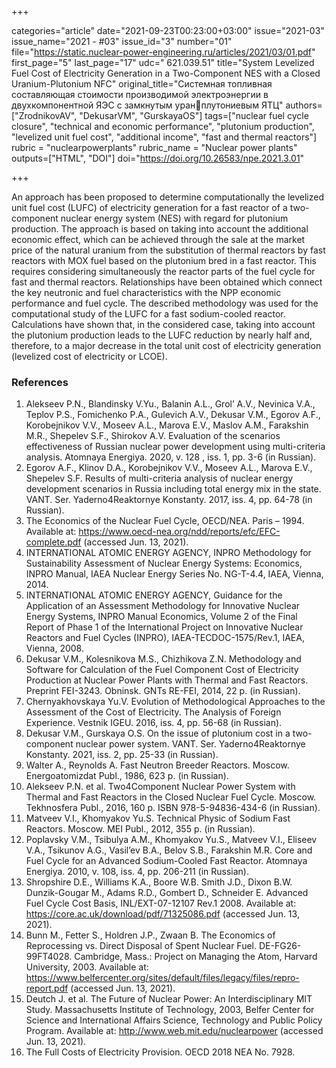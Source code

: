 +++

categories="article"
date="2021-09-23T00:23:00+03:00"
issue="2021-03"
issue_name="2021 - #03"
issue_id="3"
number="01"
file="https://static.nuclear-power-engineering.ru/articles/2021/03/01.pdf"
first_page="5"
last_page="17"
udc=" 621.039.51"
title="System Levelized Fuel Cost of Electricity Generation in a Two-Component NES with a Closed Uranium-Plutonium NFC"
original_title="Системная топливная составляющая стоимости производимой электроэнергии в двухкомпонентной ЯЭС с замкнутым уранплутониевым ЯТЦ"
authors=["ZrodnikovAV", "DekusarVM", "GurskayaOS"]
tags=["nuclear fuel cycle closure", "technical and economic performance", "plutonium production", "levelized unit fuel cost", "additional income", "fast and thermal reactors"]
rubric = "nuclearpowerplants"
rubric_name = "Nuclear power plants"
outputs=["HTML", "DOI"]
doi="https://doi.org/10.26583/npe.2021.3.01"

+++

An approach has been proposed to determine computationally the levelized unit fuel cost (LUFC) of electricity generation for a fast reactor of a two-component nuclear energy system (NES) with regard for plutonium production. The approach is based on taking into account the additional economic effect, which can be achieved through the sale at the market price of the natural uranium from the substitution of thermal reactors by fast reactors with MOX fuel based on the plutonium bred in a fast reactor. This requires considering simultaneously the reactor parts of the fuel cycle for fast and thermal reactors. Relationships have been obtained which connect the key neutronic and fuel characteristics with the NPP economic performance and fuel cycle. The described methodology was used for the computational study of the LUFC for a fast sodium-cooled reactor. Calculations have shown that, in the considered case, taking into account the plutonium production leads to the LUFC reduction by nearly half and, therefore, to a major decrease in the total unit cost of electricity generation (levelized cost of electricity or LCOE).

### References

1. Alekseev P.N., Blandinsky V.Yu., Balanin A.L., Grol’ A.V., Nevinica V.A., Teplov P.S., Fomichenko P.A., Gulevich A.V., Dekusar V.M., Egorov A.F., Korobejnikov V.V., Moseev A.L., Marova E.V., Maslov A.M., Farakshin M.R., Shepelev S.F., Shirokov A.V. Evaluation of the scenarios effectiveness of Russian nuclear power development using multi-criteria analysis. Atomnaya Energiya. 2020, v. 128 , iss. 1, pp. 3-6 (in Russian).
2. Egorov A.F., Klinov D.A., Korobejnikov V.V., Moseev A.L., Marova E.V., Shepelev S.F. Results of multi-criteria analysis of nuclear energy development scenarios in Russia including total energy mix in the state. VANT. Ser. Yaderno4Reaktornye Konstanty. 2017, iss. 4, pp. 64-78 (in Russian).
3. The Economics of the Nuclear Fuel Cycle, OECD/NEA. Paris – 1994. Available at: https://www.oecd-nea.org/ndd/reports/efc/EFC-complete.pdf (accessed Jun. 13, 2021).
4. INTERNATIONAL ATOMIC ENERGY AGENCY, INPRO Methodology for Sustainability Assessment of Nuclear Energy Systems: Economics, INPRO Manual, IAEA Nuclear Energy Series No. NG-T-4.4, IAEA, Vienna, 2014.
5. INTERNATIONAL ATOMIC ENERGY AGENCY, Guidance for the Application of an Assessment Methodology for Innovative Nuclear Energy Systems, INPRO Manual Economics, Volume 2 of the Final Report of Phase 1 of the International Project on Innovative Nuclear Reactors and Fuel Cycles (INPRO), IAEA-TECDOC-1575/Rev.1, IAEA, Vienna, 2008.
6. Dekusar V.M., Kolesnikova M.S., Chizhikova Z.N. Methodology and Software for Calculation of the Fuel Component Cost of Electricity Production at Nuclear Power Plants with Thermal and Fast Reactors. Preprint FEI-3243. Obninsk. GNTs RE-FEI, 2014, 22 p. (in Russian).
7. Chernyakhovskaya Yu.V. Evolution of Methodological Approaches to the Assessment of the Cost of Electricity. The Analysis of Foreign Experience. Vestnik IGEU. 2016, iss. 4, pp. 56-68 (in Russian).
8. Dekusar V.M., Gurskaya O.S. On the issue of plutonium cost in a two-component nuclear power system. VANT. Ser. Yaderno4Reaktornye Konstanty. 2021, iss. 2, pp. 25-33 (in Russian).
9. Walter A., Reynolds A. Fast Neutron Breeder Reactors. Moscow. Energoatomizdat Publ., 1986, 623 p. (in Russian).
10. Alekseev P.N. et al. Two4Component Nuclear Power System with Thermal and Fast Reactors in the Closed Nuclear Fuel Cycle. Moscow. Tekhnosfera Publ., 2016, 160 p. ISBN 978-5-94836-434-6 (in Russian).
11. Matveev V.I., Khomyakov Yu.S. Technical Physic of Sodium Fast Reactors. Moscow. MEI Publ., 2012, 355 p. (in Russian).
12. Poplavsky V.M., Tsibulya A.M., Khomyakov Yu.S., Matveev V.I., Eliseev V.A., Tsikunov A.G., Vasil’ev B.A., Belov S.B., Farakshin M.R. Core and Fuel Cycle for an Advanced Sodium-Cooled Fast Reactor. Atomnaya Energiya. 2010, v. 108, iss. 4, pp. 206-211 (in Russian).
13. Shropshire D.E., Williams K.A., Boore W.B. Smith J.D., Dixon B.W. Dunzik-Gougar M., Adams R.D., Gombert D., Schneider E. Advanced Fuel Cycle Cost Basis, INL/EXT-07-12107 Rev.1 2008. Available at: https://core.ac.uk/download/pdf/71325086.pdf (accessed Jun. 13, 2021).
14. Bunn M., Fetter S., Holdren J.Р., Zwaan B. The Economics of Reprocessing vs. Direct Disposal of Spent Nuclear Fuel. DE-FG26-99FT4028. Cambridge, Mass.: Project on Managing the Atom, Harvard University, 2003. Available at: https://www.belfercenter.org/sites/default/files/legacy/files/repro-report.pdf (accessed Jun. 13, 2021).
15. Deutch J. et al. The Future of Nuclear Power: An Interdisciplinary MIT Study. Massachusetts Institute of Technology, 2003, Belfer Center for Science and International Affairs Science, Technology and Public Policy Program. Available at: http://www.web.mit.edu/nuclearpower (accessed Jun. 13, 2021).
16. The Full Costs of Electricity Provision. OECD 2018 NEA No. 7928.